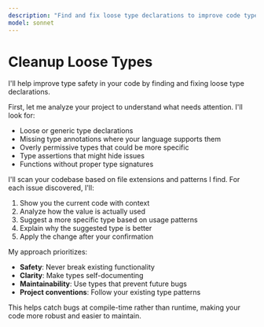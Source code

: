 ```yaml
---
description: "Find and fix loose type declarations to improve code type safety"
model: sonnet
---
```


# Cleanup Loose Types

I'll help improve type safety in your code by finding and fixing loose type declarations.

First, let me analyze your project to understand what needs attention. I'll look for:

- Loose or generic type declarations
- Missing type annotations where your language supports them
- Overly permissive types that could be more specific
- Type assertions that might hide issues
- Functions without proper type signatures

I'll scan your codebase based on file extensions and patterns I find. For each issue discovered, I'll:

1. Show you the current code with context
2. Analyze how the value is actually used
3. Suggest a more specific type based on usage patterns
4. Explain why the suggested type is better
5. Apply the change after your confirmation

My approach prioritizes:

- **Safety**: Never break existing functionality
- **Clarity**: Make types self-documenting
- **Maintainability**: Use types that prevent future bugs
- **Project conventions**: Follow your existing type patterns

This helps catch bugs at compile-time rather than runtime, making your code more robust and easier to maintain.
